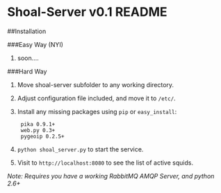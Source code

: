 # Shoal-Server v0.1 README

##Installation
 
###Easy Way (NYI)
1. soon....

###Hard Way
1. Move shoal-server subfolder to any working directory.
2. Adjust configuration file included, and move it to `/etc/`.
3. Install any missing packages using `pip` or `easy_install`:

        pika 0.9.1+
        web.py 0.3+
        pygeoip 0.2.5+

4. `python shoal_server.py` to start the service.
5. Visit to `http://localhost:8080` to see the list of active squids.

*Note: Requires you have a working RabbitMQ AMQP Server, and python 2.6+*
